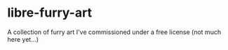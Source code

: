 # libre-furry-art
A collection of furry art I've commissioned under a free license (not much here yet…)
